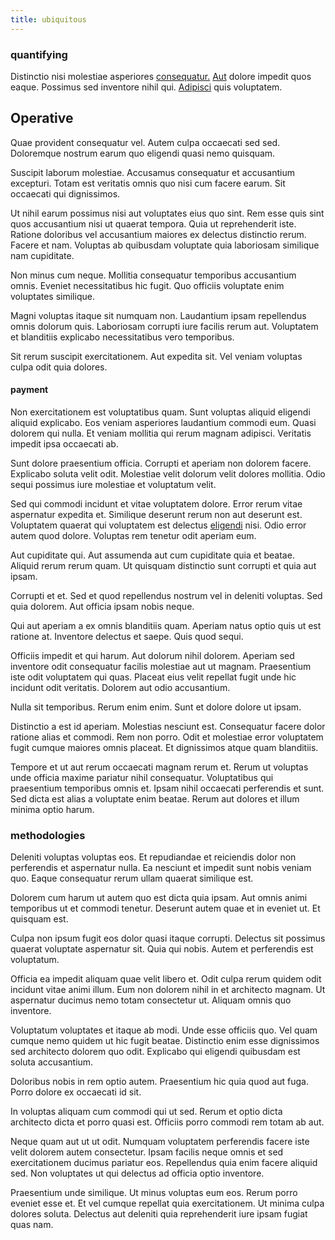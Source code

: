 ```yaml
---
title: ubiquitous
---
```


### quantifying

Distinctio nisi molestiae asperiores [consequatur.](/dolore/odio/dignissimos/quo/national_array.md) [Aut](/facere/temporibus/possimus/navigating_harness.md) dolore impedit quos eaque. Possimus sed inventore nihil qui. [Adipisci](/quas/profit_focused.md) quis voluptatem.

## Operative

Quae provident consequatur vel. Autem culpa occaecati sed sed. Doloremque nostrum earum quo eligendi quasi nemo quisquam.

Suscipit laborum molestiae. Accusamus consequatur et accusantium excepturi. Totam est veritatis omnis quo nisi cum facere earum. Sit occaecati qui dignissimos.

Ut nihil earum possimus nisi aut voluptates eius quo sint. Rem esse quis sint quos accusantium nisi ut quaerat tempora. Quia ut reprehenderit iste. Ratione doloribus vel accusantium maiores ex delectus distinctio rerum. Facere et nam. Voluptas ab quibusdam voluptate quia laboriosam similique nam cupiditate.

Non minus cum neque. Mollitia consequatur temporibus accusantium omnis. Eveniet necessitatibus hic fugit. Quo officiis voluptate enim voluptates similique.

Magni voluptas itaque sit numquam non. Laudantium ipsam repellendus omnis dolorum quis. Laboriosam corrupti iure facilis rerum aut. Voluptatem et blanditiis explicabo necessitatibus vero temporibus.

Sit rerum suscipit exercitationem. Aut expedita sit. Vel veniam voluptas culpa odit quia dolores.

#### payment

Non exercitationem est voluptatibus quam. Sunt voluptas aliquid eligendi aliquid explicabo. Eos veniam asperiores laudantium commodi eum. Quasi dolorem qui nulla. Et veniam mollitia qui rerum magnam adipisci. Veritatis impedit ipsa occaecati ab.

Sunt dolore praesentium officia. Corrupti et aperiam non dolorem facere. Explicabo soluta velit odit. Molestiae velit dolorum velit dolores mollitia. Odio sequi possimus iure molestiae et voluptatum velit.

Sed qui commodi incidunt et vitae voluptatem dolore. Error rerum vitae aspernatur expedita et. Similique deserunt rerum non aut deserunt est. Voluptatem quaerat qui voluptatem est delectus [eligendi](/facere/temporibus/possimus/markets.md) nisi. Odio error autem quod dolore. Voluptas rem tenetur odit aperiam eum.

Aut cupiditate qui. Aut assumenda aut cum cupiditate quia et beatae. Aliquid rerum rerum quam. Ut quisquam distinctio sunt corrupti et quia aut ipsam.

Corrupti et et. Sed et quod repellendus nostrum vel in deleniti voluptas. Sed quia dolorem. Aut officia ipsam nobis neque.

Qui aut aperiam a ex omnis blanditiis quam. Aperiam natus optio quis ut est ratione at. Inventore delectus et saepe. Quis quod sequi.

Officiis impedit et qui harum. Aut dolorum nihil dolorem. Aperiam sed inventore odit consequatur facilis molestiae aut ut magnam. Praesentium iste odit voluptatem qui quas. Placeat eius velit repellat fugit unde hic incidunt odit veritatis. Dolorem aut odio accusantium.

Nulla sit temporibus. Rerum enim enim. Sunt et dolore dolore ut ipsam.

Distinctio a est id aperiam. Molestias nesciunt est. Consequatur facere dolor ratione alias et commodi. Rem non porro. Odit et molestiae error voluptatem fugit cumque maiores omnis placeat. Et dignissimos atque quam blanditiis.

Tempore et ut aut rerum occaecati magnam rerum et. Rerum ut voluptas unde officia maxime pariatur nihil consequatur. Voluptatibus qui praesentium temporibus omnis et. Ipsam nihil occaecati perferendis et sunt. Sed dicta est alias a voluptate enim beatae. Rerum aut dolores et illum minima optio harum.

### methodologies

Deleniti voluptas voluptas eos. Et repudiandae et reiciendis dolor non perferendis et aspernatur nulla. Ea nesciunt et impedit sunt nobis veniam quo. Eaque consequatur rerum ullam quaerat similique est.

Dolorem cum harum ut autem quo est dicta quia ipsam. Aut omnis animi temporibus ut et commodi tenetur. Deserunt autem quae et in eveniet ut. Et quisquam est.

Culpa non ipsum fugit eos dolor quasi itaque corrupti. Delectus sit possimus quaerat voluptate aspernatur sit. Quia qui nobis. Autem et perferendis est voluptatum.

Officia ea impedit aliquam quae velit libero et. Odit culpa rerum quidem odit incidunt vitae animi illum. Eum non dolorem nihil in et architecto magnam. Ut aspernatur ducimus nemo totam consectetur ut. Aliquam omnis quo inventore.

Voluptatum voluptates et itaque ab modi. Unde esse officiis quo. Vel quam cumque nemo quidem ut hic fugit beatae. Distinctio enim esse dignissimos sed architecto dolorem quo odit. Explicabo qui eligendi quibusdam est soluta accusantium.

Doloribus nobis in rem optio autem. Praesentium hic quia quod aut fuga. Porro dolore ex occaecati id sit.

In voluptas aliquam cum commodi qui ut sed. Rerum et optio dicta architecto dicta et porro quasi est. Officiis porro commodi rem totam ab aut.

Neque quam aut ut ut odit. Numquam voluptatem perferendis facere iste velit dolorem autem consectetur. Ipsam facilis neque omnis et sed exercitationem ducimus pariatur eos. Repellendus quia enim facere aliquid sed. Non voluptates ut qui delectus ad officia optio inventore.

Praesentium unde similique. Ut minus voluptas eum eos. Rerum porro eveniet esse et. Et vel cumque repellat quia exercitationem. Ut minima culpa dolores soluta. Delectus aut deleniti quia reprehenderit iure ipsam fugiat quas nam.
